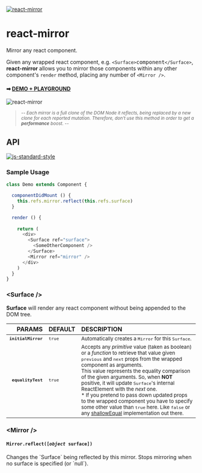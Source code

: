 [![react-mirror](http://37.187.9.5/public/mirror.gif)](http://theadd.github.io/react-mirror/demos/react-motion-demo2/)
# react-mirror
Mirror any react component.

Given any wrapped react component, e.g. `<Surface>`<kbd>component</kbd>`</Surface>`, **react-mirror** allows you to mirror those components within any other component's `render` method, placing any number of `<Mirror />`.

#### &#10145; [DEMO + PLAYGROUND](http://theadd.github.io/react-mirror)
![react-mirror](http://37.187.9.5/public/cube-of-mirrors.gif)

<blockquote><sup>-- <em>Each mirror is a full clone of the DOM Node it reflects, being replaced by a new clone for each reported mutation. Therefore, don't use this method in order to get a <strong>performance</strong> boost.</em> --</sup></blockquote>


## **API** 

[![js-standard-style](https://cdn.rawgit.com/feross/standard/master/badge.svg)](https://github.com/feross/standard)

### **Sample Usage**

```js
class Demo extends Component {

  componentDidMount () {
    this.refs.mirror.reflect(this.refs.surface)
  }

  render () {
  
    return (
      <div>
        <Surface ref="surface">
          <SomeOtherComponent />
        </Surface>
        <Mirror ref="mirror" />
      </div>
    )
  }
}
```

### **&lt;Surface /&gt;**

**Surface** will render any react component without being appended to the DOM tree.

PARAMS | DEFAULT | DESCRIPTION
------:|:--------|:------------------------
<sub>__`initialMirror`__</sub>   | <sub>`true`</sub>  | <sub>Automatically creates a `Mirror` for this `Surface`.</sub>
<sub>__`equalityTest`__</sub>   | <sub>`true`</sub>  | <sub>Accepts any *primitive* value (taken as boolean) or a <var>function</var> to retrieve that value given `previous` and `next` props from the wrapped component as arguments.<br />This value represents the equality comparison of the given arguments. So, when **NOT** positive, it will update `Surface`'s internal ReactElement with the *next* one.<br />* If you pretend to pass down updated props to the wrapped component you have to specify some other value than `true` here. Like `false` or any [shallowEqual](https://github.com/gaearon/react-pure-render/blob/master/src/shallowEqual.js) implementation out there.</sub>


### **&lt;Mirror /&gt;**

<h4><code><kbd>Mirror</kbd>.reflect([<var>object</var> <kbd>surface</kbd>])</code></h4>
Changes the `Surface` being reflected by this mirror. Stops mirroring when no surface is specified (or `null`).
